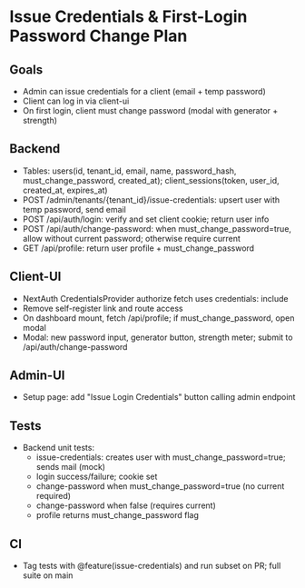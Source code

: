 # Issue Credentials & First-Login Password Change Plan

## Goals

- Admin can issue credentials for a client (email + temp password)
- Client can log in via client-ui
- On first login, client must change password (modal with generator + strength)

## Backend

- Tables: users(id, tenant_id, email, name, password_hash, must_change_password, created_at); client_sessions(token, user_id, created_at, expires_at)
- POST /admin/tenants/{tenant_id}/issue-credentials: upsert user with temp password, send email
- POST /api/auth/login: verify and set client cookie; return user info
- POST /api/auth/change-password: when must_change_password=true, allow without current password; otherwise require current
- GET /api/profile: return user profile + must_change_password

## Client-UI

- NextAuth CredentialsProvider authorize fetch uses credentials: include
- Remove self-register link and route access
- On dashboard mount, fetch /api/profile; if must_change_password, open modal
- Modal: new password input, generator button, strength meter; submit to /api/auth/change-password

## Admin-UI

- Setup page: add "Issue Login Credentials" button calling admin endpoint

## Tests

- Backend unit tests:
  - issue-credentials: creates user with must_change_password=true; sends mail (mock)
  - login success/failure; cookie set
  - change-password when must_change_password=true (no current required)
  - change-password when false (requires current)
  - profile returns must_change_password flag

## CI

- Tag tests with @feature(issue-credentials) and run subset on PR; full suite on main
